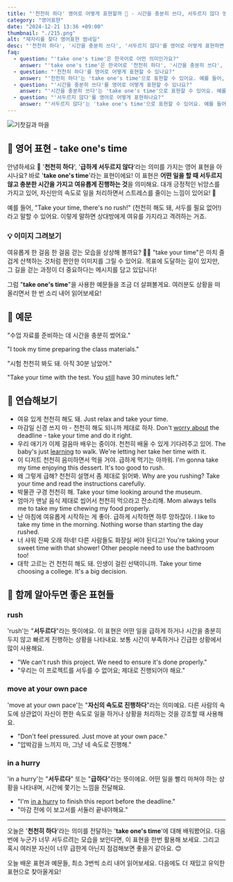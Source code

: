 ```yaml
---
title: "'천천히 하다' 영어로 어떻게 표현할까 🐌 - 시간을 충분히 쓰다, 서두르지 않다 영어로"
category: "영어표현"
date: "2024-12-21 13:36 +09:00"
thumbnail: "./215.png"
alt: "제자리를 찾다 영어표현 썸네일"
desc: "'천천히 하다', '시간을 충분히 쓰다', '서두르지 않다'를 영어로 어떻게 표현하면 좋을까요? '이 문제는 천천히 해도 괜찮아', '시험 준비는 시간을 충분히 써야 해', '이 프로젝트는 서두르지 말고 천천히 진행해' 등을 영어로 표현하는 법을 배워봅시다. 다양한 예문을 통해서 연습하고 본인의 표현으로 만들어 보세요."
faq:
  - question: "'take one's time'은 한국어로 어떤 의미인가요?"
    answer: "'take one's time'은 한국어로 '천천히 하다', '시간을 충분히 쓰다', '서두르지 않다' 등으로 번역될 수 있어요. 어떤 일을 할 때 급하지 않게 여유를 가지고 진행하는 것을 의미해요."
  - question: "'천천히 하다'를 영어로 어떻게 표현할 수 있나요?"
    answer: "'천천히 하다'는 'take one's time'으로 표현할 수 있어요. 예를 들어, '이 문제는 천천히 해도 괜찮아'는 'You can take your time with this problem'으로 말할 수 있어요."
  - question: "'시간을 충분히 쓰다'를 영어로 어떻게 표현할 수 있나요?"
    answer: "'시간을 충분히 쓰다'는 'take one's time'으로 표현할 수 있어요. 예를 들어, '시험 준비는 시간을 충분히 써야 해'는 'You should take your time preparing for the exam'으로 말할 수 있어요."
  - question: "'서두르지 않다'를 영어로 어떻게 표현하나요?"
    answer: "'서두르지 않다'는 'take one's time'으로 표현할 수 있어요. 예를 들어, '이 프로젝트는 서두르지 말고 천천히 진행해'는 'Take your time with this project'로 표현할 수 있어요."
---
```


![기찻길과 마을](./215-1.jpg)

## 🌟 영어 표현 - take one's time

안녕하세요 👋 '**천천히 하다**', '**급하게 서두르지 않다**'라는 의미를 가지는 영어 표현을 아시나요? 바로 '**take one's time**'라는 표현이에요! 이 표현은 **어떤 일을 할 때 서두르지 않고 충분한 시간을 가지고 여유롭게 진행하는 것**을 의미해요. 대개 긍정적인 뉘앙스를 가지고 있어, 자신만의 속도로 일을 처리하면서 스트레스를 줄이는 느낌이 있어요! 🌼

예를 들어, "Take your time, there's no rush!" (천천히 해도 돼, 서두를 필요 없어!)라고 말할 수 있어요. 이렇게 말하면 상대방에게 여유를 가지라고 격려하는 거죠.

### 💡 이미지 그려보기

여유롭게 한 걸음 한 걸음 걷는 모습을 상상해 볼까요? 🚶‍♂️ "take your time"은 마치 즐겁게 산책하는 것처럼 편안한 이미지를 그릴 수 있어요. 목표에 도달하는 길이 있지만, 그 길을 걷는 과정이 더 중요하다는 메시지를 담고 있답니다!

그럼 "**take one's time**"을 사용한 예문들을 조금 더 살펴볼게요. 여러분도 상황을 떠올리면서 한 번 소리 내어 읽어보세요!

## 📖 예문

"수업 자료를 준비하는 데 시간을 충분히 썼어요."

"I took my time preparing the class materials."

"시험 천천히 봐도 돼. 아직 30분 남았어."

"Take your time with the test. You <a href="/blog/in-english/254.still/">still</a> have 30 minutes left."

## 💬 연습해보기

<ul data-interactive-list>
  <li data-interactive-item>
    <span data-toggler>여유 있게 천천히 해도 돼.</span>
    <span data-answer>Just relax and take your time.</span>
  </li>
  <li data-interactive-item>
    <span data-toggler>마감일 신경 쓰지 마 - 천천히 해도 되니까 제대로 하자.</span>
    <span data-answer>Don't <a href="/blog/in-english/209.worry-about/">worry about</a> the deadline - take your time and do it right.</span>
  </li>
  <li data-interactive-item>
    <span data-toggler>우리 애기가 이제 걸음마 배우는 중이야. 천천히 배울 수 있게 기다려주고 있어.</span>
    <span data-answer>The baby's just <a href="/blog/in-english/245.learn/">learning</a> to walk. We're letting her take her time with it.</span>
  </li>
  <li data-interactive-item>
    <span data-toggler>이 디저트 천천히 음미하면서 먹을 거야. 급하게 먹기는 아까워.</span>
    <span data-answer>I'm gonna take my time enjoying this dessert. It's too good to rush.</span>
  </li>
  <li data-interactive-item>
    <span data-toggler>왜 그렇게 급해? 천천히 설명서 좀 제대로 읽어봐.</span>
    <span data-answer>Why are you rushing? Take your time and read the instructions carefully.</span>
  </li>
  <li data-interactive-item>
    <span data-toggler>박물관 구경 천천히 해.</span>
    <span data-answer>Take your time looking around the museum.</span>
  </li>
  <li data-interactive-item>
    <span data-toggler>엄마가 맨날 음식 제대로 씹어서 천천히 먹으라고 잔소리해.</span>
    <span data-answer>Mom always tells me to take my time chewing my food properly.</span>
  </li>
  <li data-interactive-item>
    <span data-toggler>난 아침에 여유롭게 시작하는 게 좋아. 급하게 시작하면 하루 망하잖아.</span>
    <span data-answer>I like to take my time in the morning. Nothing worse than starting the day rushed.</span>
  </li>
  <li data-interactive-item>
    <span data-toggler>너 샤워 진짜 오래 하네! 다른 사람들도 화장실 써야 된다고!</span>
    <span data-answer>You're taking your sweet time with that shower! Other people need to use the bathroom too!</span>
  </li>
  <li data-interactive-item>
    <span data-toggler>대학 고르는 건 천천히 해도 돼. 인생이 걸린 선택이니까.</span>
    <span data-answer>Take your time choosing a college. It's a big decision.</span>
  </li>
</ul>

## 🤝 함께 알아두면 좋은 표현들

### rush

'rush'는 "**서두르다**"라는 뜻이에요. 이 표현은 어떤 일을 급하게 하거나 시간을 충분히 두지 않고 빠르게 진행하는 상황을 나타내요. 보통 시간이 부족하거나 긴급한 상황에서 많이 사용해요.

- "We can't rush this project. We need to ensure it's done properly."
- "우리는 이 프로젝트를 서두를 수 없어요; 제대로 진행되어야 해요."

### move at your own pace

'move at your own pace'는 "**자신의 속도로 진행하다**"라는 의미예요. 다른 사람의 속도에 상관없이 자신이 편한 속도로 일을 하거나 상황을 처리하는 것을 강조할 때 사용해요.

- "Don't feel pressured. Just move at your own pace."
- "압박감을 느끼지 마, 그냥 네 속도로 진행해."

### in a hurry

'in a hurry'는 "**서두르다**" 또는 "**급하다**"라는 뜻이에요. 어떤 일을 빨리 마쳐야 하는 상황을 나타내며, 시간에 쫓기는 느낌을 전달해요.

- "I'm [in a hurry](/blog/in-english/174.in-a-hurry/) to finish this report before the deadline."
- "마감 전에 이 보고서를 서둘러 끝내야해요."

---

오늘은 '**천천히 하다**'라는 의미를 전달하는 '**take one's time**'에 대해 배워봤어요. 다음번에 누군가 너무 서두르려는 모습을 보인다면, 이 표현을 한번 활용해 보세요. 그리고 혹시 여러분 자신이 너무 급한게 아닌지 점검해보면 좋을거 같아요. 😊

오늘 배운 표현과 예문들, 최소 3번씩 소리 내어 읽어보세요. 다음에도 더 재밌고 유익한 표현으로 찾아올게요!
